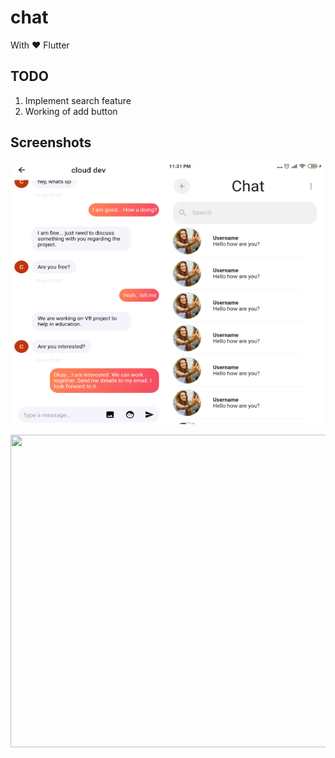 # chat

With ❤ Flutter

## TODO
1. Implement search feature
2. Working of add button

## Screenshots
<img src="flutter_02.png" height=420 width=250/><img src="flutter_01.png" height=420 width=250/>

<img src="iPhone X-XS-11 Pro – 2.jpg" height=500 width=600/>



